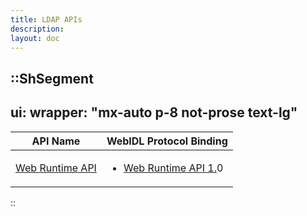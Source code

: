 ```yaml
---
title: LDAP APIs
description:
layout: doc
---
```


::ShSegment
---
ui:
  wrapper: "mx-auto p-8 not-prose text-lg"
---
<table id="publicdocuments-table" class="table-fixed">
  <thead>
    <tr>
      <th>API Name</th>
      <th>WebIDL Protocol Binding</th>
    </tr>
  </thead>
  <tbody>
    <tr>
      <td>
        <a target="_blank" href="http://www.openmobilealliance.org/release/WRAPI/">Web Runtime API</a>
      </td>
      <td>
        <ul>
          <li>
            <p>
              <a target="_blank" href="https://www.openmobilealliance.org/release/WRAPI/V1_0-20140923-A/">Web Runtime API 1.</a>0
            </p>
          </li>
        </ul>
      </td>
    </tr>
  </tbody>
</table>
::
